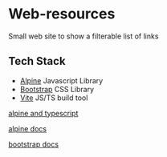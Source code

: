 # Web-resources

Small web site to show a filterable list of links

## Tech Stack
- [Alpine](https://alpinejs.dev) Javascript Library
- [Bootstrap](https://getbootstrap.com) CSS Library
- [Vite](https://vite.dev/) JS/TS build tool

[alpine and typescript](https://dev.to/wtho/get-started-with-alpinejs-and-typescript-4dgf)

[alpine docs](https://alpinejs.dev/start-here)

[bootstrap docs](https://getbootstrap.com/docs/5.3/getting-started/introduction/)